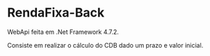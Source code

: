 # RendaFixa-Back
WebApi feita em .Net Framework 4.7.2.

Consiste em realizar o cálculo do CDB dado um prazo e valor inicial.


